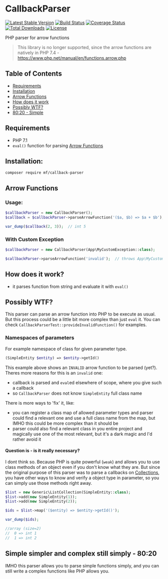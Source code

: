 CallbackParser
==============

[![Latest Stable Version](https://img.shields.io/packagist/v/mf/callback-parser.svg)](https://packagist.org/packages/mf/callback-parser)
[![Build Status](https://travis-ci.org/MortalFlesh/CallbackParser.svg?branch=master)](https://travis-ci.org/MortalFlesh/CallbackParser)
[![Coverage Status](https://coveralls.io/repos/github/MortalFlesh/CallbackParser/badge.svg?branch=master)](https://coveralls.io/github/MortalFlesh/CallbackParser?branch=master)
[![Total Downloads](https://img.shields.io/packagist/dt/mf/callback-parser.svg)](https://packagist.org/packages/mf/callback-parser)
[![License](https://img.shields.io/packagist/l/mf/callback-parser.svg)](https://packagist.org/packages/mf/callback-parser)

PHP parser for arrow functions
> This library is no longer supported, since the arrow functions are natively in PHP 7.4 - https://www.php.net/manual/en/functions.arrow.php

## Table of Contents
- [Requirements](#requirements)
- [Installation](#installation)
- [Arrow Functions](#arrow-functions)
- [How does it work](#how-does-it-work)
- [Possibly WTF?](#wtf)
- [80:20 - Simple](#80-20)

## <a name="requirements"></a>Requirements
- PHP 7.1
- `eval()` function for parsing [Arrow Functions](#arrow-functions)


## <a name="installation"></a>Installation:
```
composer require mf/callback-parser
```


## <a name="arrow-functions"></a>Arrow Functions

### Usage:
```php
$callbackParser = new CallbackParser();
$callback = $callbackParser->parseArrowFunction('($a, $b) => $a + $b');

var_dump($callback(2, 3));  // int 5
```

### With Custom Exception
```php
$callbackParser = new CallbackParser(App\MyCustomException::class);

$callbackParser->parseArrowFunction('invalid');  // throws App\MyCustomException
```


## <a name="how-does-it-work"></a>How does it work?
- it parses function from string and evaluate it with `eval()`


## <a name="wtf"></a>Possibly WTF?
This parser can parse an arrow function into PHP to be execute as usual. 
But this process could be a little bit more complex than just `eval` it.
You can check `CallbackParserTest::provideInvalidFunction()` for examples.

### Namespaces of parameters
For example namespace of class for given parameter type.
```php
(SimpleEntity $entity) => $entity->getId()
```
This example above shows an `INVALID` arrow function to be parsed (yet?).
Theres more reasons for this is an `invalid` one:
- callback is parsed and `eval`ed elsewhere of scope, where you give such a callback
- so `CallbackParser` does not know `SimpleEntity` full class name

There is more ways to 'fix' it, like:
- you can register a class map of allowed parameter types and parser could find a relevant one and
 use a full class name from the map, but IMHO this could be more complex than it should be
- parser could also find a relevant class in you entire project and magically use one of the most relevant, 
but it's a dark magic and I'd rather avoid it

#### Question is - is it really necessary?
I dont think so. Because PHP is quite powerful (`weak`) and allows you
to use class methods of an object even if you don't know what they are.
But since the original purpose of this parser was to parse a callbacks on [Collections](https://github.com/MortalFlesh/MFCollectionsPHP),
you have other ways to know and verify a object type in parameter, so you can simply use those methods right away.

```php
$list = new Generic\ListCollection(SimpleEntity::class);
$list->add(new SimpleEntity(1));
$list->add(new SimpleEntity(2));

$ids = $list->map('($entity) => $entity->getId()');

var_dump($ids);

//array (size=2)
//  0 => int 1
//  1 => int 2
```

## <a name="80-20"></a>Simple simpler and complex still simply - 80:20
IMHO this parser allows you to parse simple functions simply, and you can still write a complex functions like PHP allows you.
